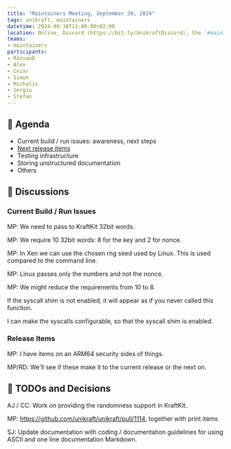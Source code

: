 ```yaml
---
title: "Maintainers Meeting, September 30, 2024"
tags: unikraft, maintainers
datetime: 2024-09-30T11:00:00+02:00
location: Online, Discord (https://bit.ly/UnikraftDiscord), the `#maintainers-voice` voice channel
teams:
- maintainers
participants:
- RăzvanD
- Alex
- Cezar
- Simon
- Michalis
- Sergiu
- Ștefan
---
```


## :dart: Agenda

- Current build / run issues: awareness, next steps
- [Next release items](https://github.com/orgs/unikraft/projects/47)
- Testing infrastructure
- Storing unstructured documentation
- Others

## :closed_book: Discussions

### Current Build / Run Issues

MP: We need to pass to KraftKit 32bit words.

MP: We require 10 32bit words: 8 for the key and 2 for nonce.

MP: In Xen we can use the chosen rng seed used by Linux.
This is used compared to the command line.

MP: Linux passes only the numbers and not the nonce.

MP: We might reduce the requirements from 10 to 8.

If the syscall shim is not enabled, it will appear as if you never called this function.

I can make the syscalls configurable, so that the syscall shim is enabled.

### Release Items

MP: I have items on an ARM64 security sides of things.

MP/RD: We'll see if these make it to the current release or the next on.

## :wrench: TODOs and Decisions

AJ / CC: Work on providing the randomness support in KraftKit.

MP: https://github.com/unikraft/unikraft/pull/1114, together with print items

SJ: Update documentation with coding / documentation guidelines for using ASCII and one line documentation Markdown.
